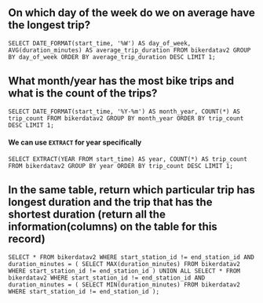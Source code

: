 ## On which day of the week do we on average have the longest trip?

`SELECT
    DATE_FORMAT(start_time, '%W') AS day_of_week,
    AVG(duration_minutes) AS average_trip_duration
FROM
    bikerdatav2
GROUP BY
    day_of_week
ORDER BY
    average_trip_duration DESC
LIMIT 1;`


## What month/year has the most bike trips and what is the count of the trips?

`SELECT
    DATE_FORMAT(start_time, '%Y-%m') AS month_year,
    COUNT(*) AS trip_count
FROM
    bikerdatav2
GROUP BY
    month_year
ORDER BY
    trip_count DESC
LIMIT 1;`

####  We can use `EXTRACT` for year specifically

`SELECT
    EXTRACT(YEAR FROM start_time) AS year,
    COUNT(*) AS trip_count
FROM
    bikerdatav2
GROUP BY
    year
ORDER BY
    trip_count DESC
LIMIT 1;`


## In the same table, return which particular trip has longest duration and the trip that has the shortest duration (return all the information(columns) on the table for this record)

`SELECT *
FROM bikerdatav2
WHERE start_station_id != end_station_id
  AND duration_minutes = (
    SELECT MAX(duration_minutes)
    FROM bikerdatav2
    WHERE start_station_id != end_station_id
  )
UNION ALL
SELECT *
FROM bikerdatav2
WHERE start_station_id != end_station_id
  AND duration_minutes = (
    SELECT MIN(duration_minutes)
    FROM bikerdatav2
    WHERE start_station_id != end_station_id
  );`

